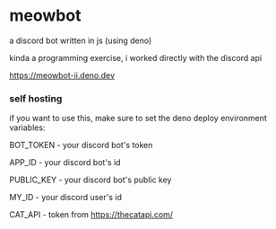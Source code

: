 # meowbot

a discord bot written in js (using deno)

kinda a programming exercise, i worked directly with the discord api

https://meowbot-ii.deno.dev



### self hosting

if you want to use this, make sure to set the deno deploy environment variables:

BOT_TOKEN - your discord bot's token

APP_ID - your discord bot's id

PUBLIC_KEY - your discord bot's public key

MY_ID - your discord user's id

CAT_API - token from https://thecatapi.com/
